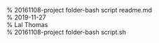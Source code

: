% 20161108-project folder-bash script readme.md 	
% 2019-11-27 	
% Lal Thomas 	
% 20161108-project folder-bash script.sh 	
	
